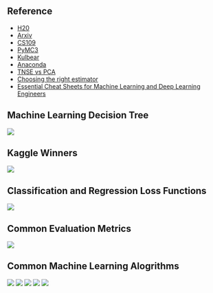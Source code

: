## Reference

* [H20](https://www.h2o.ai)
* [Arxiv](http://arxiv-sanity.com)
* [CS109](http://cs109.github.io/2015/pages/videos.html)
* [PyMC3](https://docs.pymc.io/nb_examples/index.html)
* [Kulbear](https://github.com/Kulbear)
* [Anaconda](https://www.anaconda.com/anaconda-webinars/)
* [TNSE vs PCA](https://medium.com/@sourajit16.02.93/tsne-t-distributed-stochastic-neighborhood-embedding-state-of-the-art-c2b4b875b7da)
* [Choosing the right estimator](https://scikit-learn.org/stable/tutorial/machine_learning_map/index.html)
* [Essential Cheat Sheets for Machine Learning and Deep Learning Engineers](https://startupsventurecapital.com/essential-cheat-sheets-for-machine-learning-and-deep-learning-researchers-efb6a8ebd2e5)

## Machine Learning Decision Tree
![](https://github.com/geoffreylink/Projects/blob/master/06%20Machine%20Learning/images/Classification-Machine-Learning-Algorithm.png)

## Kaggle Winners
![](https://github.com/geoffreylink/Projects/blob/master/06%20Machine%20Learning/images/KaggleWinners.png)

## Classification and Regression Loss Functions
![](https://github.com/geoffreylink/Projects/blob/master/06%20Machine%20Learning/images/ClassificationAndRegressionLossFunctions.png)

## Common Evaluation Metrics
![](https://github.com/geoffreylink/Projects/blob/master/06%20Machine%20Learning/images/CommonEvaluationMetrics.png)

## Common Machine Learning Alogrithms
![](https://github.com/geoffreylink/Projects/blob/master/06%20Machine%20Learning/images/CommonMachineLearningAlgorithms.jpg)
![](https://github.com/geoffreylink/Projects/blob/master/06%20Machine%20Learning/images/MachineLearningAlgorithms_01.jpg)
![](https://github.com/geoffreylink/Projects/blob/master/06%20Machine%20Learning/images/MachineLearningAlgorithms_02.png)
![](https://github.com/geoffreylink/Projects/blob/master/06%20Machine%20Learning/images/MachineLearningAlgorithms_03.png)
![](https://github.com/geoffreylink/Projects/blob/master/06%20Machine%20Learning/images/EvolutionOfXGBoostAlgorithmFromDecisionTrees.png)
